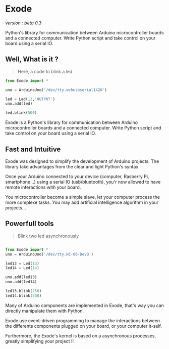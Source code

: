 # Exode
*version : beta 0.3*

Python's library for communication between Arduino microcontroller boards and a connected computer. Write Python script and take control on your board using a serial IO.


## Well, What is it ?
> Here, a code to blink a led

```python
from Exode import *

uno = ArduinoUno('/dev/tty.wchusbserial1420')

led = Led(13,'OUTPUT')
uno.add(led)

led.blink(500)
```

Exode is a Python's library for communication between
Arduino microcontroller boards and a connected computer.
Write Python script and take control on your board using a serial IO.

##  Fast and Intuitive

Exode was designed to simplify the development of Arduino projects. The library
take advantages from the clear and light Python's syntax.

Once your Arduino connected to your device (computer, Rasberry Pi, smartphone ..)
using a serial IO (usb/bluetooth), you'r now allowed to have remote interactions
with your board.

You microcontroller become a simple slave, let your computer process the more
complexe tasks. You may add artificial intelligence algorithm in your projects...

## Powerfull tools

> Blink two led asynchronously

```python

from Exode import *
uno = ArduinoUno('/dev/tty.HC-06-DevB')

led13 = Led(13)
led14 = Led(14)

uno.add(led13)
uno.add(led14)

led13.blink(250)
led14.blink(500)

```

Many of Arduino components are implemented in Exode, that's way you can directly
manipulate them with Python.

Exode use event-driven programming to manage the interactions between the differents
components plugged on your board, or your computer it-self.

Furthermore, the Exode's kernel is based on a asynchronous processes,
greatly simplifying your project !!
